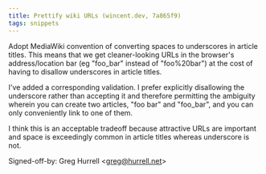```yaml
---
title: Prettify wiki URLs (wincent.dev, 7a865f9)
tags: snippets
---
```


Adopt MediaWiki convention of converting spaces to underscores in article titles. This means that we get cleaner-looking URLs in the browser's address/location bar (eg "foo_bar" instead of "foo%20bar") at the cost of having to disallow underscores in article titles.

I've added a corresponding validation. I prefer explicitly disallowing the underscore rather than accepting it and therefore permitting the ambiguity wherein you can create two articles, "foo bar" and "foo_bar", and you can only conveniently link to one of them.

I think this is an acceptable tradeoff because attractive URLs are important and space is exceedingly common in article titles whereas underscore is not.

Signed-off-by: Greg Hurrell &lt;greg@hurrell.net&gt;
